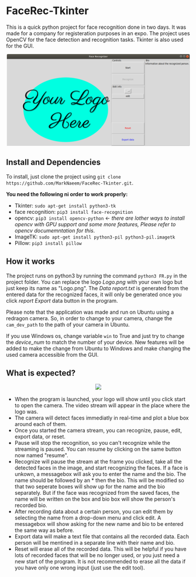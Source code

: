 # FaceRec-Tkinter

This is a quick python project for face recognition done in two days. It was made for a company for registeration purposes in an expo. The project uses OpenCV for the face detection and recognition tasks. Tkinter is also used for the GUI.

<p align="center">
<img src="https://github.com/MarkNaeem/FaceRec-Tkinter/blob/main/GUI.png" width="500">
 </p>
 
## Install and Dependencies

To install, just clone the project using `git clone https://github.com/MarkNaeem/FaceRec-Tkinter.git`.

**You need the following ni order to work properly:**
- Tkinter:          `sudo apt-get install python3-tk`
- face recognition: `pip3 install face-recognition`
- opencv:           `pip3 install opencv-python` <- *there are lother ways to install opencv with GPU support and some more features, Please refer to opencv documemntation for this*.
- ImageTK:          `sudo apt-get install python3-pil python3-pil.imagetk` 
- Pillow:           `pip3 install pillow`

 
## How it works

The project runs on python3 by running the command `python3 FR.py` in the project folder. You can replace the logo *Logo.png* with your own logo but just keep its name as "Logo.png". The *Data report.txt* is generated from the entered data for the recognized faces, it will only be generated once you click *report Export* data button in the program.

Please note that the application was made and run on Ubuntu using a redragon camera. So, in order to change to your camera, change the `cam_dev_path` to the path of your camera in Ubuntu.

If you use Windows os, change variable `win` to True and just try to change the *device_num* to match the number of your device.
New features will be added to make the change from Ubuntu to Windows and make changing the used camera accessible from the GUI.


## What is expected?

<p align="center">
<img src="https://github.com/MarkNaeem/FaceRec-Tkinter/blob/main/GIF.gif" width="500">
 </p>

  - When the program is launched, your logo will show until you click start to open the camera. The video stream will appear in the place where the logo was.
  - The camera will detect faces immediatly in real-time and plot a blue box around each of them.
  - Once you started the camera stream, you can recognize, pause, edit, export data, or reset.
  - Pause will stop the recognition, so you can't recognize while the streaming is paused. You can resume by clicking on the same button now named "resume".
  - Recognize will pause the stream at the frame you clicked, take all the detected faces in the image, and start recognizing the faces. If a face is unkown, a messagebox will ask you to enter the name and the bio. The name should be followed by an * then the bio. This will be modified so that two seperate boxes will show up for the name and the bio separately. But if the face was recognized from the saved faces, the name will be written on the box and bio box will show the person's recorded bio.
  - After recording data about a certain person, you can edit them by selecting the name from a drop-down menu and click edit. A messagebox will show asking for the new name and bio to be entered the same way as before.
  - Export data will make a text file that contains all the recorded data. Each person will be mentined in a separate line with their name and bio.
  - Reset will erase all of the recorded data. This will be helpful if you have lots of recorded faces that will be no longer used, or you just need a new start of the program. It is not recommended to erase all the data if you have only one wrong input (just use the edit tool).
 
